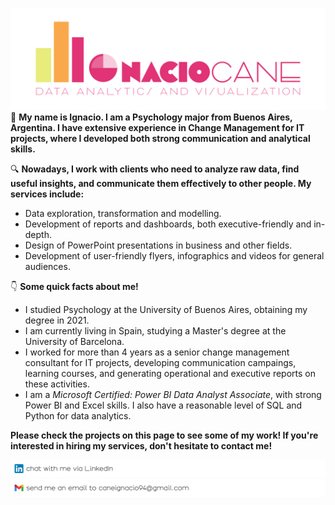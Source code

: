 ![](files/ignacio-cane-data-logo.png)
👋 **My name is Ignacio. I am a Psychology major from Buenos Aires, Argentina. I have extensive experience in Change Management for IT projects, where I developed both strong communication and analytical skills.**

🔍 **Nowadays, I work with clients who need to analyze raw data, find useful insights, and communicate them effectively to other people. My services include:**
- Data exploration, transformation and modelling.
- Development of reports and dashboards, both executive-friendly and in-depth.
- Design of PowerPoint presentations in business and other fields.
- Development of user-friendly flyers, infographics and videos for general audiences.

👇 **Some quick facts about me!**
- I studied Psychology at the University of Buenos Aires, obtaining my degree in 2021.
- I am currently living in Spain, studying a Master's degree at the University of Barcelona.
- I worked for more than 4 years as a senior change management consultant for IT projects, developing communication campaings, learning courses, and generating operational and executive reports on these activities.
- I am a _Microsoft Certified: Power BI Data Analyst Associate_, with strong Power BI and Excel skills. I also have a reasonable level of SQL and Python for data analytics.

**Please check the projects on this page to see some of my work! If you're interested in hiring my services, don't hesitate to contact me!**

[![](files/linkedin-icon2.png)](https://www.linkedin.com/in/ignaciocane/)
[![](files/gmail-icon2.png)](mailto:caneignacio94@gmail.com)

